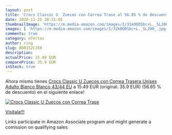 ```yaml
---
layout: post
title: 'Crocs Classic U  Zuecos con Correa Trase al 56.85 % de descuento'
date: 2020-11-25 20:31:05
thumbnailImage: 'https://m.media-amazon.com/images/I/31kOODSbc+L._SL200_.jpg'
images: [ 'https://m.media-amazon.com/images/I/31kOODSbc+L._SL200_.jpg' ]
comments: true
category: ofertas
author: ring
slug: B00152CJ60
description:
actualPrice: 15.49 EUR
comparePrice: 35.9 EUR
inStock: true
---
```


Ahora mismo tienes [Crocs Classic U  Zuecos con Correa Trasera Unisex Adulto  Blanco Blanco  43/44 EU](https://www.amazon.es/dp/B00152CJ60/?tag=tolees-21) a 15.49 EUR (original: 35.9 EUR) (56.85 %  de descuento) en el siguiente enlace!

[![Crocs Classic U  Zuecos con Correa Trase](https://m.media-amazon.com/images/I/31kOODSbc+L._SL200_.jpg)](https://www.amazon.es/dp/B00152CJ60/?tag=tolees-21)

[Visítala!!!](https://www.amazon.es/dp/B00152CJ60/?tag=tolees-21)

Links participate in Amazon Associate program and might generate a comission on qualifying sales
